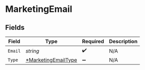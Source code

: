 # MarketingEmail


## Fields

| Field                                                            | Type                                                             | Required                                                         | Description                                                      |
| ---------------------------------------------------------------- | ---------------------------------------------------------------- | ---------------------------------------------------------------- | ---------------------------------------------------------------- |
| `Email`                                                          | *string*                                                         | :heavy_check_mark:                                               | N/A                                                              |
| `Type`                                                           | [*MarketingEmailType](../../models/shared/marketingemailtype.md) | :heavy_minus_sign:                                               | N/A                                                              |